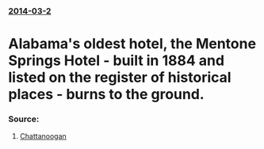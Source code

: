 ### [2014-03-2](/news/2014/03/2/index.md)

# Alabama's oldest hotel,  the Mentone Springs Hotel - built in 1884 and listed on the register of historical places - burns to the ground. 




### Source:

1. [Chattanoogan](http://www.chattanoogan.com/2014/3/2/270906/Landmark-Mentone-Springs-Hotel.aspx)

